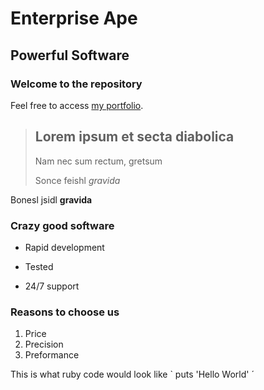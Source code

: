 Enterprise Ape
==============

Powerful Software
-----------------

### Welcome to the repository

Feel free to access [my portfolio]().

> ## Lorem ipsum et secta diabolica
>
> Nam nec sum rectum, gretsum
>
> Sonce feishl *gravida*

Bonesl jsidl **gravida**

### Crazy good software
* Rapid development
+ Tested
- 24/7 support

### Reasons to choose us
1. Price
2. Precision
3. Preformance

This is what ruby code would look like ` puts 'Hello World' ´
